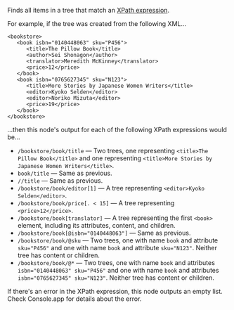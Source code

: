 Finds all items in a tree that match an [XPath expression](https://www.w3schools.com/xml/xml_xpath.asp).

For example, if the tree was created from the following XML…

    <bookstore>
       <book isbn="0140448063" sku="P456">
          <title>The Pillow Book</title>
          <author>Sei Shonagon</author>
          <translator>Meredith McKinney</translator>
          <price>12</price>
       </book>
       <book isbn="0765627345" sku="N123">
          <title>More Stories by Japanese Women Writers</title>
          <editor>Kyoko Selden</editor>
          <editor>Noriko Mizuta</editor>
          <price>19</price>
       </book>
    </bookstore>

…then this node's output for each of the following XPath expressions would be…

   - `/bookstore/book/title` — Two trees, one representing `<title>The Pillow Book</title>` and one representing `<title>More Stories by Japanese Women Writers</title>`.
   - `book/title` — Same as previous.
   - `//title` — Same as previous.
   - `/bookstore/book/editor[1]` — A tree representing `<editor>Kyoko Selden</editor>`.
   - `/bookstore/book/price[. < 15]` — A tree representing `<price>12</price>`.
   - `/bookstore/book[translator]` — A tree representing the first `<book>` element, including its attributes, content, and children.
   - `/bookstore/book[@isbn="0140448063"]` — Same as previous.
   - `/bookstore/book/@sku` — Two trees, one with name `book` and attribute `sku="P456"` and one with name `book` and attribute `sku="N123"`. Neither tree has content or children.
   - `/bookstore/book/@*` — Two trees, one with name `book` and attributes `isbn="0140448063" sku="P456"` and one with name `book` and attributes `isbn="0765627345" sku="N123"`. Neither tree has content or children.

If there's an error in the XPath expression, this node outputs an empty list. Check Console.app for details about the error.
